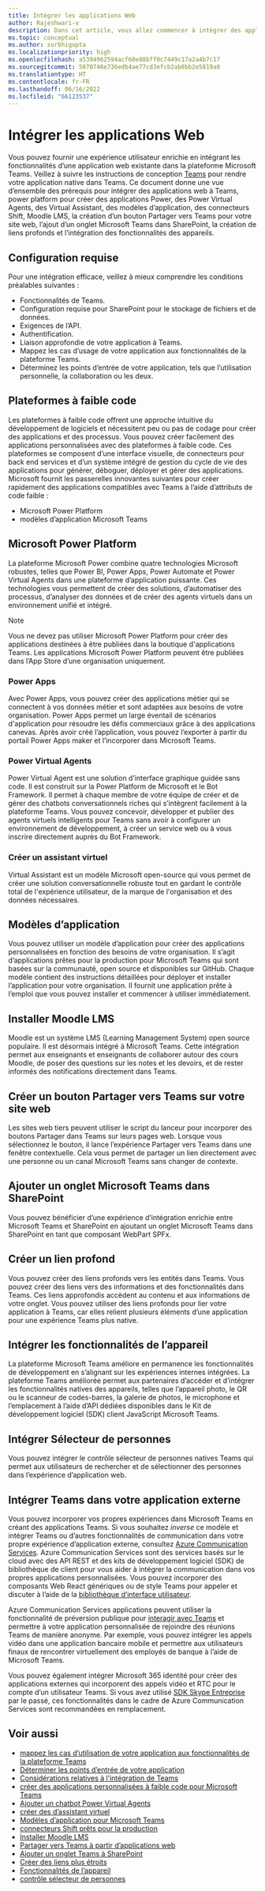 ```yaml
---
title: Intégrer les applications Web
author: Rajeshwari-v
description: Dans cet article, vous allez commencer à intégrer des applications web et des fonctionnalités d’appareil à l’application Microsoft Teams. Plateforme Power pour créer des applications Power, Power Virtual Agents, Virtual Assistant, modèles d’application, connecteurs Shift, Moodle LMS.
ms.topic: conceptual
ms.author: surbhigupta
ms.localizationpriority: high
ms.openlocfilehash: a5394962594acf60e88bff0c7449c17a2a4b7c17
ms.sourcegitcommit: 5070746e736edb4ae77cd3efcb2ab8bb2e5819a0
ms.translationtype: HT
ms.contentlocale: fr-FR
ms.lasthandoff: 06/16/2022
ms.locfileid: "66123537"
---
```

# <a name="integrate-web-apps"></a>Intégrer les applications Web

Vous pouvez fournir une expérience utilisateur enrichie en intégrant les fonctionnalités d’une application web existante dans la plateforme Microsoft Teams. Veillez à suivre les instructions de conception [Teams](~/concepts/design/understand-use-cases.md) pour rendre votre application native dans Teams.
Ce document donne une vue d’ensemble des prérequis pour intégrer des applications web à Teams, power platform pour créer des applications Power, des Power Virtual Agents, des Virtual Assistant, des modèles d’application, des connecteurs Shift, Moodle LMS, la création d’un bouton Partager vers Teams pour votre site web, l’ajout d’un onglet Microsoft Teams dans SharePoint, la création de liens profonds et l’intégration des fonctionnalités des appareils.

## <a name="prerequisites"></a>Configuration requise

Pour une intégration efficace, veillez à mieux comprendre les conditions préalables suivantes :

* Fonctionnalités de Teams.
* Configuration requise pour SharePoint pour le stockage de fichiers et de données.
* Exigences de l’API.
* Authentification.
* Liaison approfondie de votre application à Teams.
* Mappez les cas d’usage de votre application aux fonctionnalités de la plateforme Teams.
* Déterminez les points d’entrée de votre application, tels que l’utilisation personnelle, la collaboration ou les deux.

## <a name="low-code-platforms"></a>Plateformes à faible code

Les plateformes à faible code offrent une approche intuitive du développement de logiciels et nécessitent peu ou pas de codage pour créer des applications et des processus. Vous pouvez créer facilement des applications personnalisées avec des plateformes à faible code. Ces plateformes se composent d’une interface visuelle, de connecteurs pour back end services et d’un système intégré de gestion du cycle de vie des applications pour générer, déboguer, déployer et gérer des applications. Microsoft fournit les passerelles innovantes suivantes pour créer rapidement des applications compatibles avec Teams à l’aide d’attributs de code faible :

* Microsoft Power Platform
* modèles d’application Microsoft Teams

## <a name="microsoft-power-platform"></a>Microsoft Power Platform

La plateforme Microsoft Power combine quatre technologies Microsoft robustes, telles que Power BI, Power Apps, Power Automate et Power Virtual Agents dans une plateforme d’application puissante. Ces technologies vous permettent de créer des solutions, d’automatiser des processus, d’analyser des données et de créer des agents virtuels dans un environnement unifié et intégré.

>[!NOTE]
>Vous ne devez pas utiliser Microsoft Power Platform pour créer des applications destinées à être publiées dans la boutique d'applications Teams. Les applications Microsoft Power Platform peuvent être publiées dans l’App Store d’une organisation uniquement.

### <a name="power-apps"></a>Power Apps

Avec Power Apps, vous pouvez créer des applications métier qui se connectent à vos données métier et sont adaptées aux besoins de votre organisation. Power Apps permet un large éventail de scénarios d'application pour résoudre les défis commerciaux grâce à des applications canevas. Après avoir créé l’application, vous pouvez l’exporter à partir du portail Power Apps maker et l’incorporer dans Microsoft Teams.

### <a name="power-virtual-agents"></a>Power Virtual Agents

Power Virtual Agent est une solution d’interface graphique guidée sans code. Il est construit sur la Power Platform de Microsoft et le Bot Framework. Il permet à chaque membre de votre équipe de créer et de gérer des chatbots conversationnels riches qui s’intègrent facilement à la plateforme Teams. Vous pouvez concevoir, développer et publier des agents virtuels intelligents pour Teams sans avoir à configurer un environnement de développement, à créer un service web ou à vous inscrire directement auprès du Bot Framework.

### <a name="create-virtual-assistant"></a>Créer un assistant virtuel

Virtual Assistant est un modèle Microsoft open-source qui vous permet de créer une solution conversationnelle robuste tout en gardant le contrôle total de l'expérience utilisateur, de la marque de l'organisation et des données nécessaires.

## <a name="app-templates"></a>Modèles d’application

Vous pouvez utiliser un modèle d’application pour créer des applications personnalisées en fonction des besoins de votre organisation. Il s’agit d’applications prêtes pour la production pour Microsoft Teams qui sont basées sur la communauté, open source et disponibles sur GitHub. Chaque modèle contient des instructions détaillées pour déployer et installer l’application pour votre organisation. Il fournit une application prête à l’emploi que vous pouvez installer et commencer à utiliser immédiatement.

## <a name="install-moodle-lms"></a>Installer Moodle LMS

Moodle est un système LMS (Learning Management System) open source populaire. Il est désormais intégré à Microsoft Teams. Cette intégration permet aux enseignants et enseignants de collaborer autour des cours Moodle, de poser des questions sur les notes et les devoirs, et de rester informés des notifications directement dans Teams.

## <a name="create-a-share-to-teams-button-for-your-website"></a>Créer un bouton Partager vers Teams sur votre site web

Les sites web tiers peuvent utiliser le script du lanceur pour incorporer des boutons Partager dans Teams sur leurs pages web. Lorsque vous sélectionnez le bouton, il lance l’expérience Partager vers Teams dans une fenêtre contextuelle. Cela vous permet de partager un lien directement avec une personne ou un canal Microsoft Teams sans changer de contexte.

## <a name="add-a-microsoft-teams-tab-in-sharepoint"></a>Ajouter un onglet Microsoft Teams dans SharePoint

Vous pouvez bénéficier d’une expérience d’intégration enrichie entre Microsoft Teams et SharePoint en ajoutant un onglet Microsoft Teams dans SharePoint en tant que composant WebPart SPFx.

## <a name="create-deep-link"></a>Créer un lien profond

Vous pouvez créer des liens profonds vers les entités dans Teams. Vous pouvez créer des liens vers des informations et des fonctionnalités dans Teams. Ces liens approfondis accèdent au contenu et aux informations de votre onglet. Vous pouvez utiliser des liens profonds pour lier votre application à Teams, car elles relient plusieurs éléments d’une application pour une expérience Teams plus native.

## <a name="integrate-device-capabilities"></a>Intégrer les fonctionnalités de l’appareil

La plateforme Microsoft Teams améliore en permanence les fonctionnalités de développement en s’alignant sur les expériences internes intégrées. La plateforme Teams améliorée permet aux partenaires d’accéder et d’intégrer les fonctionnalités natives des appareils, telles que l’appareil photo, le QR ou le scanneur de codes-barres, la galerie de photos, le microphone et l’emplacement à l’aide d’API dédiées disponibles dans le Kit de développement logiciel (SDK) client JavaScript Microsoft Teams.

## <a name="integrate-people-picker"></a>Intégrer Sélecteur de personnes

Vous pouvez intégrer le contrôle sélecteur de personnes natives Teams qui permet aux utilisateurs de rechercher et de sélectionner des personnes dans l’expérience d’application web.

## <a name="integrate-teams-in-your-external-app"></a>Intégrer Teams dans votre application externe

Vous pouvez incorporer vos propres expériences dans Microsoft Teams en créant des applications Teams. Si vous souhaitez *inverse* ce modèle et intégrer Teams ou d’autres fonctionnalités de communication dans votre propre expérience d’application externe, consultez [Azure Communication Services](/azure/communication-services/overview). Azure Communication Services sont des services basés sur le cloud avec des API REST et des kits de développement logiciel (SDK) de bibliothèque de client pour vous aider à intégrer la communication dans vos propres applications personnalisées. Vous pouvez incorporer des composants Web React génériques ou de style Teams pour appeler et discuter à l’aide de la [bibliothèque d’interface utilisateur](https://azure.github.io/communication-ui-library/).

Azure Communication Services applications peuvent utiliser la fonctionnalité de préversion publique pour [interagir avec Teams](/azure/communication-services/concepts/teams-interop) et permettre à votre application personnalisée de rejoindre des réunions Teams de manière anonyme. Par exemple, vous pouvez intégrer les appels vidéo dans une application bancaire mobile et permettre aux utilisateurs finaux de rencontrer virtuellement des employés de banque à l’aide de Microsoft Teams.

Vous pouvez également intégrer Microsoft 365 identité pour créer des applications externes qui incorporent des appels vidéo et RTC pour le compte d’un utilisateur Teams. Si vous avez utilisé [SDK Skype Entreprise](/skype-sdk/appsdk/skypeappsdk) par le passé, ces fonctionnalités dans le cadre de Azure Communication Services sont recommandées en remplacement.

## <a name="see-also"></a>Voir aussi

* [mappez les cas d’utilisation de votre application aux fonctionnalités de la plateforme Teams](~/concepts/design/map-use-cases.md)
* [Déterminer les points d’entrée de votre application](~/concepts/extensibility-points.md)
* [Considérations relatives à l’intégration de Teams](~/samples/integrating-web-apps.md)
* [créer des applications personnalisées à faible code pour Microsoft Teams](~/samples/teams-low-code-solutions.md)
* [Ajouter un chatbot Power Virtual Agents](~/bots/how-to/add-power-virtual-agents-bot-to-teams.md)
* [créer des d’assistant virtuel](~/samples/virtual-assistant.md)
* [Modèles d’application pour Microsoft Teams](~/samples/app-templates.md)
* [connecteurs Shift prêts pour la production](~/samples/shifts-wfm-connectors.md)
* [Installer Moodle LMS](~/resources/moodleinstructions.md)
* [Partager vers Teams à partir d’applications web](~/concepts/build-and-test/share-to-teams-from-web-apps.md)
* [Ajouter un onglet Teams à SharePoint](~/tabs/how-to/tabs-in-sharepoint.md)
* [Créer des liens plus étroits](~/concepts/build-and-test/deep-links.md)
* [Fonctionnalités de l’appareil](~/concepts/device-capabilities/device-capabilities-overview.md)
* [contrôle sélecteur de personnes](~/concepts/device-capabilities/people-picker-capability.md)
